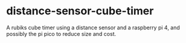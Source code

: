 # distance-sensor-cube-timer
A rubiks cube timer using a distance sensor and a raspberry pi 4, and possibly the pi pico to reduce size and cost.
